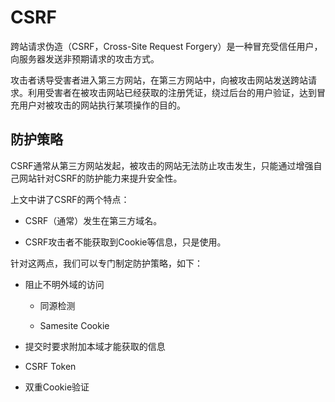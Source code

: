 # CSRF

跨站请求伪造（CSRF，Cross-Site Request  Forgery）是一种冒充受信任用户，向服务器发送非预期请求的攻击方式。

攻击者诱导受害者进入第三方网站，在第三方网站中，向被攻击网站发送跨站请求。利用受害者在被攻击网站已经获取的注册凭证，绕过后台的用户验证，达到冒充用户对被攻击的网站执行某项操作的目的。

## 防护策略

CSRF通常从第三方网站发起，被攻击的网站无法防止攻击发生，只能通过增强自己网站针对CSRF的防护能力来提升安全性。

上文中讲了CSRF的两个特点：

* CSRF（通常）发生在第三方域名。
 
* CSRF攻击者不能获取到Cookie等信息，只是使用。
  
针对这两点，我们可以专门制定防护策略，如下：

* 阻止不明外域的访问

  * 同源检测
  
  * Samesite Cookie

* 提交时要求附加本域才能获取的信息

* CSRF Token

* 双重Cookie验证

